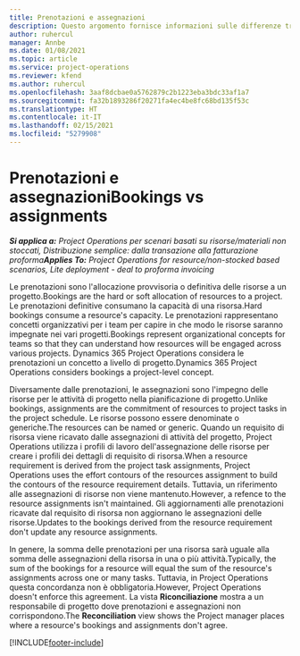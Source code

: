 ```yaml
---
title: Prenotazioni e assegnazioni
description: Questo argomento fornisce informazioni sulle differenze tra le prenotazioni delle risorse e le assegnazioni delle risorse.
author: ruhercul
manager: Annbe
ms.date: 01/08/2021
ms.topic: article
ms.service: project-operations
ms.reviewer: kfend
ms.author: ruhercul
ms.openlocfilehash: 3aaf8dcbae0a5762879c2b1223eba3bdc33af1a7
ms.sourcegitcommit: fa32b1893286f20271fa4ec4be8fc68bd135f53c
ms.translationtype: HT
ms.contentlocale: it-IT
ms.lasthandoff: 02/15/2021
ms.locfileid: "5279908"
---
```

# <a name="bookings-vs-assignments"></a><span data-ttu-id="a395b-103">Prenotazioni e assegnazioni</span><span class="sxs-lookup"><span data-stu-id="a395b-103">Bookings vs assignments</span></span>

<span data-ttu-id="a395b-104">_**Si applica a:** Project Operations per scenari basati su risorse/materiali non stoccati, Distribuzione semplice: dalla transazione alla fatturazione proforma_</span><span class="sxs-lookup"><span data-stu-id="a395b-104">_**Applies To:** Project Operations for resource/non-stocked based scenarios, Lite deployment - deal to proforma invoicing_</span></span>

<span data-ttu-id="a395b-105">Le prenotazioni sono l'allocazione provvisoria o definitiva delle risorse a un progetto.</span><span class="sxs-lookup"><span data-stu-id="a395b-105">Bookings are the hard or soft allocation of resources to a project.</span></span> <span data-ttu-id="a395b-106">Le prenotazioni definitive consumano la capacità di una risorsa.</span><span class="sxs-lookup"><span data-stu-id="a395b-106">Hard bookings consume a resource's capacity.</span></span> <span data-ttu-id="a395b-107">Le prenotazioni rappresentano concetti organizzativi per i team per capire in che modo le risorse saranno impegnate nei vari progetti.</span><span class="sxs-lookup"><span data-stu-id="a395b-107">Bookings represent organizational concepts for teams so that they can understand how resources will be engaged across various projects.</span></span> <span data-ttu-id="a395b-108">Dynamics 365 Project Operations considera le prenotazioni un concetto a livello di progetto.</span><span class="sxs-lookup"><span data-stu-id="a395b-108">Dynamics 365 Project Operations considers bookings a project-level concept.</span></span> 

<span data-ttu-id="a395b-109">Diversamente dalle prenotazioni, le assegnazioni sono l'impegno delle risorse per le attività di progetto nella pianificazione di progetto.</span><span class="sxs-lookup"><span data-stu-id="a395b-109">Unlike bookings, assignments are the commitment of resources to project tasks in the project schedule.</span></span> <span data-ttu-id="a395b-110">Le risorse possono essere denominate o generiche.</span><span class="sxs-lookup"><span data-stu-id="a395b-110">The resources can be named or generic.</span></span>  <span data-ttu-id="a395b-111">Quando un requisito di risorsa viene ricavato dalle assegnazioni di attività del progetto, Project Operations utilizza i profili di lavoro dell'assegnazione delle risorse per creare i profili dei dettagli di requisito di risorsa.</span><span class="sxs-lookup"><span data-stu-id="a395b-111">When a resource requirement is derived from the project task assignments, Project Operations uses the effort contours of the resources assignment to build the contours of the resource requirement details.</span></span> <span data-ttu-id="a395b-112">Tuttavia, un riferimento alle assegnazioni di risorse non viene mantenuto.</span><span class="sxs-lookup"><span data-stu-id="a395b-112">However, a refence to the resource assignments isn't maintained.</span></span> <span data-ttu-id="a395b-113">Gli aggiornamenti alle prenotazioni ricavate dal requisito di risorsa non aggiornano le assegnazioni delle risorse.</span><span class="sxs-lookup"><span data-stu-id="a395b-113">Updates to the bookings derived from the resource requirement don't update any resource assignments.</span></span>

<span data-ttu-id="a395b-114">In genere, la somma delle prenotazioni per una risorsa sarà uguale alla somma delle assegnazioni della risorsa in una o più attività.</span><span class="sxs-lookup"><span data-stu-id="a395b-114">Typically, the sum of the bookings for a resource will equal the sum of the resource's assignments across one or many tasks.</span></span> <span data-ttu-id="a395b-115">Tuttavia, in Project Operations questa concordanza non è obbligatoria.</span><span class="sxs-lookup"><span data-stu-id="a395b-115">However, Project Operations doesn't enforce this agreement.</span></span> <span data-ttu-id="a395b-116">La vista **Riconciliazione** mostra a un responsabile di progetto dove prenotazioni e assegnazioni non corrispondono.</span><span class="sxs-lookup"><span data-stu-id="a395b-116">The **Reconciliation** view shows the Project manager places where a resource's bookings and assignments don't agree.</span></span>




[!INCLUDE[footer-include](../includes/footer-banner.md)]